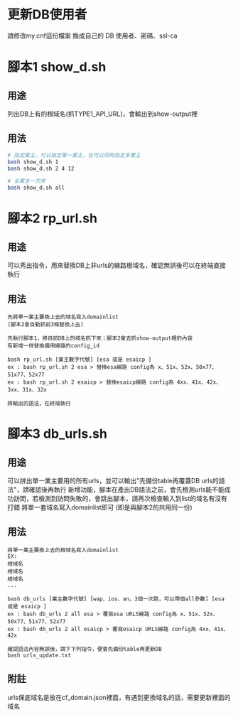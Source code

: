 # 更新DB使用者
請修改my.cnf這份檔案
換成自己的 DB 使用者、密碼、ssl-ca

# 腳本1  show_d.sh
## 用途
列出DB上有的根域名(抓TYPE1_API_URL)，會輸出到show-output裡
## 用法
```bash
# 指定業主，可以指定單一業主，也可以同時指定多業主
bash show_d.sh 1
bash show_d.sh 2 4 12

# 全業主一次來
bash show_d.sh all
```

# 腳本2  rp_url.sh
## 用途
可以秀出指令，用來替換DB上非urls的線路根域名，確認無誤後可以在終端直接執行
## 用法
```
先將單一業主要換上去的域名寫入domainlist
(腳本2會自動抓前3條替換上去)

先執行腳本1，將目前DB上的域名抓下來；腳本2會去抓show-output裡的內容
有新增一併替換備用線路的config_id

bash rp_url.sh [業主數字代號] [esa 或是 esaicp ]
ex : bash rp_url.sh 2 esa > 替換esa線路 config為 x、51x、52x、50x77、51x77、52x77
ex : bash rp_url.sh 2 esaicp > 替換esaicp線路 config為 4xx、41x、42x、3xx、31x、32x

將輸出的語法，在終端執行
```

# 腳本3  db_urls.sh
## 用途
可以拼出單一業主要用的所有urls，並可以輸出"先備份table再覆蓋DB urls的語法"，請確認後再執行
新增功能，腳本在產出DB語法之前，會先檢測urls能不能成功訪問，若檢測到訪問失敗的，會跳出腳本，請再次檢查輸入到list的域名有沒有打錯
將單一套域名寫入domainlist即可 (即是與腳本2的共用同一份)

## 用法
```
將單一業主要換上去的根域名寫入domainlist
EX:
根域名
根域名
根域名
...

bash db_urls [業主數字代號] [wap、ios、an，3個一次跑，可以帶個all參數] [esa 或是 esaicp ]
ex : bash db_urls 2 all esa > 覆寫esa URLS線路 config為 x、51x、52x、50x77、51x77、52x77
ex : bash db_urls 2 all esaicp > 覆寫esaicp URLS線路 config為 4xx、41x、42x

確認語法內容無誤後，請下下列指令，便會先備份table再更新DB
bash urls_update.txt
```

## 附註
urls保底域名是放在cf_domain.json裡面，有遇到更換域名的話，需要更新裡面的域名
